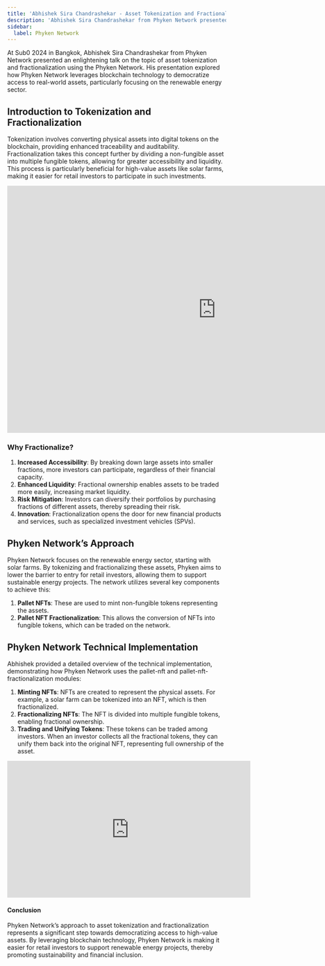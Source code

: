 ```yaml
---
title: 'Abhishek Sira Chandrashekar - Asset Tokenization and Fractionalization on Phyken Network'
description: 'Abhishek Sira Chandrashekar from Phyken Network presented an enlightening talk on the topic of asset tokenization and fractionalization using the Phyken Network'
sidebar:
  label: Phyken Network
---
```


At Sub0 2024 in Bangkok, Abhishek Sira Chandrashekar from Phyken Network presented an enlightening talk on the topic of asset tokenization and fractionalization using the Phyken Network. His presentation explored how Phyken Network leverages blockchain technology to democratize access to real-world assets, particularly focusing on the renewable energy sector.

## Introduction to Tokenization and Fractionalization
Tokenization involves converting physical assets into digital tokens on the blockchain, providing enhanced traceability and auditability. Fractionalization takes this concept further by dividing a non-fungible asset into multiple fungible tokens, allowing for greater accessibility and liquidity. This process is particularly beneficial for high-value assets like solar farms, making it easier for retail investors to participate in such investments.

<iframe allowfullscreen="true" frameborder="0" height="569" mozallowfullscreen="true" src="https://docs.google.com/presentation/d/e/2PACX-1vRwIfx1VAssPbm7Pb05CCaHELaCAou4WYWZcxLrOR4kH1rTPuh-8bQO_H3j-GC_g6GdN_Pw1y4et3Dk/embed?start=false&loop=false&delayms=60000" webkitallowfullscreen="true" width="960"></iframe>

### Why Fractionalize?
1. **Increased Accessibility**: By breaking down large assets into smaller fractions, more investors can participate, regardless of their financial capacity.
2. **Enhanced Liquidity**: Fractional ownership enables assets to be traded more easily, increasing market liquidity.
3. **Risk Mitigation**: Investors can diversify their portfolios by purchasing fractions of different assets, thereby spreading their risk.
4. **Innovation**: Fractionalization opens the door for new financial products and services, such as specialized investment vehicles (SPVs).

## Phyken Network’s Approach
Phyken Network focuses on the renewable energy sector, starting with solar farms. By tokenizing and fractionalizing these assets, Phyken aims to lower the barrier to entry for retail investors, allowing them to support sustainable energy projects. The network utilizes several key components to achieve this:
1. **Pallet NFTs**: These are used to mint non-fungible tokens representing the assets.
2. **Pallet NFT Fractionalization**: This allows the conversion of NFTs into fungible tokens, which can be traded on the network.

## Phyken Network Technical Implementation
Abhishek provided a detailed overview of the technical implementation, demonstrating how Phyken Network uses the pallet-nft and pallet-nft-fractionalization modules:

1. **Minting NFTs**: NFTs are created to represent the physical assets. For example, a solar farm can be tokenized into an NFT, which is then fractionalized.
2. **Fractionalizing NFTs**: The NFT is divided into multiple fungible tokens, enabling fractional ownership.
3. **Trading and Unifying Tokens**: These tokens can be traded among investors. When an investor collects all the fractional tokens, they can unify them back into the original NFT, representing full ownership of the asset.

<iframe allow="accelerometer; autoplay; clipboard-write; encrypted-media; gyroscope; picture-in-picture; web-share" allowfullscreen="" frameborder="0" height="315" referrerpolicy="strict-origin-when-cross-origin" src="https://www.youtube.com/embed/SWqgpv7SEsU?si=hvx0Bb837x_ugVm3" title="YouTube video player" width="560"></iframe>

#### Conclusion
Phyken Network’s approach to asset tokenization and fractionalization represents a significant step towards democratizing access to high-value assets. By leveraging blockchain technology, Phyken Network is making it easier for retail investors to support renewable energy projects, thereby promoting sustainability and financial inclusion.